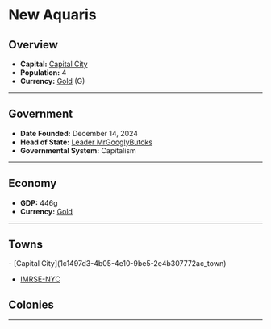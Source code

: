 <!--UNDEDITED FILE, remove this entire line if this file has been edited!-->
# <!--NAME-->New Aquaris<!--NAME-->

## Overview

- **Capital:** <!--CAPITAL_LINK-->[Capital City](1c1497d3-4b05-4e10-9be5-2e4b307772ac_town)<!--CAPITAL_LINK-->
- **Population:** <!--POPULATION-->4<!--POPULATION-->
- **Currency:** <!--CURRENCY_LINK-->[Gold](Gold_currency)<!--CURRENCY_LINK--> (<!--CURRENCY_ABV-->G<!--CURRENCY_ABV-->)

---

## Government

- **Date Founded:** <!--FOUNDED-->December 14, 2024<!--FOUNDED-->
- **Head of State:** <!--LEADER_TITLE_LINK-->[Leader MrGooglyButoks](MrGooglyButoks_user)<!--LEADER_TITLE_LINK-->
- **Governmental System:** <!--GOVERNMENT-->Capitalism<!--GOVERNMENT-->

---

## Economy

- **GDP:** <!--GDP-->446g<!--GDP-->
- **Currency:** <!--CURRENCY_LINK-->[Gold](Gold_currency)<!--CURRENCY_LINK-->

---

## Towns

<!--TOWNS-->- [Capital City](1c1497d3-4b05-4e10-9be5-2e4b307772ac_town)
- [IMRSE-NYC](9fa08764-b194-4e55-a84e-552ac2f7b67e_town)<!--TOWNS-->

## Colonies

<!--COLONIES--><!--COLONIES-->

---
